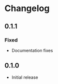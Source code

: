 # Changelog

<!-- Include links to comparison to the previous version -->

## 0.1.1

### Fixed

- Documentation fixes

## 0.1.0

- Initial release
